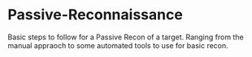 # Passive-Reconnaissance
Basic steps to follow for a Passive Recon of a target. Ranging from the manual appraoch to some automated tools to use for basic recon.
